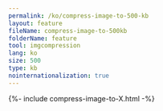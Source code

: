 ```yaml
---
permalink: /ko/compress-image-to-500-kb
layout: feature
fileName: compress-image-to-500kb
folderName: feature
tool: imgcompression
lang: ko
size: 500
type: kb
nointernationalization: true
---
```

{%- include compress-image-to-X.html -%}
      